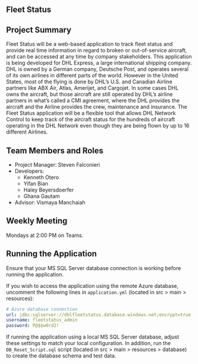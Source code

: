 Fleet Status
---
## Project Summary

Fleet Status will be a web-based application to track fleet status and provide real time information in regard to broken
or out-of-service aircraft, and can be accessed at any time by company stakeholders. This application is being developed
for DHL Express, a large international shipping company.  DHL is owned by a German company, Deutsche Post, and operates
several of its own airlines in different parts of the world. However in the United States, most of the flying is done by
DHL’s U.S. and Canadian Airline partners like ABX Air, Atlas, Amerijet, and Cargojet.  In some cases DHL owns the aircraft,
but those aircraft are still operated by DHL’s airline partners in what’s called a CMI agreement, where the DHL provides
the aircraft and the Airline provides the crew, maintenance and insurance. The Fleet Status application will be a flexible
tool that allows DHL Network Control to keep track of the aircraft status for the hundreds of aircraft operating in the
DHL Network even though they are being flown by up to 16 different Airlines.

## Team Members and Roles

- Project Manager: Steven Falconieri
- Developers:
    - Kenneth Otero
    - Yifan Bian
    - Haley Beyersdoerfer
    - Ghana Gautam
- Advisor: Vismaya Manchaiah

## Weekly Meeting

Mondays at 2:00 PM on Teams.

## Running the Application
Ensure that your MS SQL Server database connection is working before running the application. 

If you wish to access the application using
the remote Azure database, uncomment the following lines in `application.yml` (located in src > main > resources):
```yaml
# Azure database connection
url: jdbc:sqlserver://dhlfleetstatus.database.windows.net;encrypt=true;trustServerCertificate=true;databaseName=dhl_fleetstatus
username: fleetstatus_admin
password: P@$$w0rd2!
```

If running the application using a local MS SQL Server database, adjust these settings to match your local configuration. In addition,
run the `DB_Reset_Script.sql` script (located in src > main > resources > database) to create the database schema and 
test data.
